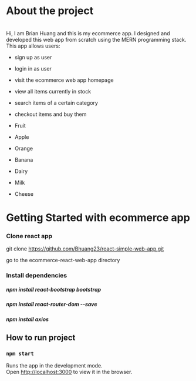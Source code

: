# About the project

<br>
Hi, I am Brian Huang and this is my ecommerce app.
I designed and developed this web app from scratch using the MERN programming stack. 
<br/>
This app allows users:

* sign up as user
* login in as user
* visit the ecommerce web app homepage
* view all items currently in stock
* search items of a certain category
* checkout items and buy them

* Fruit
* Apple
* Orange
* Banana
* Dairy
* Milk
* Cheese
		

# Getting Started with ecommerce app

### Clone react app
git clone https://github.com/Bhuang23/react-simple-web-app.git

go to the ecommerce-react-web-app directory


### Install dependencies
##### npm install react-bootstrap bootstrap
##### npm install react-router-dom --save
##### npm install axios
## How to run project
### `npm start`

Runs the app in the development mode.\
Open [http://localhost:3000](http://localhost:3000) to view it in the browser.

